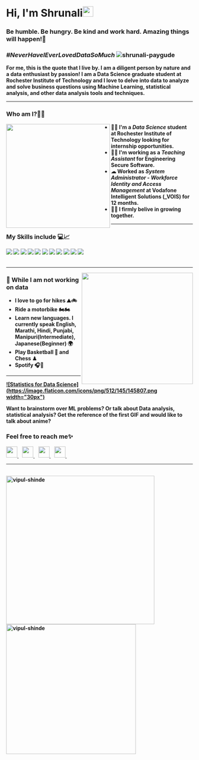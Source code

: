 <h1><strong>Hi, I'm Shrunali<img src="https://raw.githubusercontent.com/syedareehaquasar/syedareehaquasar/master/gifs/Hi.gif" width="28px"></h1>

<h3 align="left"></em>Be humble. Be hungry. Be kind and work hard. Amazing things will happen!💯</em></h3>
<h3 align="left"><em>#NeverHaveIEverLovedDataSoMuch</em>   <img src="https://komarev.com/ghpvc/?username=shrunali-paygude" alt="shrunali-paygude"> </h3>


<p>For me, this is the quote that I live by. I am a diligent person by nature and a data enthusiast by passion!
I am a Data Science graduate student at Rochester Institute of Technology and I love to delve into data to analyze and solve business questions using Machine Learning, statistical analysis, and other data analysis tools and techniques.</p>

<hr>

<h3>Who am I?🙋‍♀️</h3>
<img align="left" src="https://media.giphy.com/media/123t0dxx3bQdCE/giphy.gif?cid=ecf05e47q5v9ueetg9odu0c487vpd5b6dhcmbod26vvsn2i9&rid=giphy.gif&ct=g" width="280px">
<ul>
<li>👨‍💻 I'm a <em>Data Science</em> student at <strong>Rochester Institute of Technology</strong> looking for internship opportunities.</li>
<li>👨‍🔬 I'm working as a <em>Teaching Assistant</em> for <strong>Engineering Secure Software</strong>.</li>
<li>☁  Worked as <em>System Administrator - Workforce Identity and Access Management</em> at <strong>Vodafone Intelligent Solutions (_VOIS)</strong> for 12 months.</li>
<li>👨‍🎓 I firmly belive in growing together.</li>
</ul>
<hr>

<h3>My Skills include 💻📈</h3>
<div>
    <img src="https://img.shields.io/badge/python-%2314354C.svg?style=for-the-badge&logo=python&logoColor=white">
    <img src="https://img.shields.io/badge/postgres-%23316192.svg?style=for-the-badge&logo=postgresql&logoColor=white">
    <img src="https://img.shields.io/badge/pandas-%23150458.svg?style=for-the-badge&logo=pandas&logoColor=white">
    <img src="https://img.shields.io/badge/numpy-%23013243.svg?style=for-the-badge&logo=numpy&logoColor=white">
    <img src="https://img.shields.io/badge/scikit--learn-%23F7931E.svg?style=for-the-badge&logo=scikit-learn&logoColor=white">
    <img src="https://img.shields.io/badge/Tableau-%23FF6F00.svg?style=for-the-badge&logo=Tableau&logoColor=white">
    <img src="https://img.shields.io/badge/Minitab-%23EE4C2C.svg?style=for-the-badge&logo=Minitab&logoColor=white">
    <img src="https://img.shields.io/badge/Excel-%23FF9900.svg?style=for-the-badge&logo=Excels&logoColor=white">
    <img src="https://img.shields.io/badge/git-%23F05033.svg?style=for-the-badge&logo=git&logoColor=white">
    <img src="https://img.shields.io/badge/html5-%23E34F26.svg?style=for-the-badge&logo=html5&logoColor=white">
    <img src="https://img.shields.io/badge/Statistical Analysis-%23E34F26.svg?style=for-the-badge&logo=Statistical Analysis&logoColor=white">
</div>
<br>
<hr>

<img align="right" src="https://media.giphy.com/media/SmQPRXW9eO5PjBeO30/giphy.gif?cid=ecf05e47caqmsp08rvmkil5k08yfvjcpi0ti33x1z7qzuw7e&rid=giphy.gif&ct=g" width="300px">
<h3>🦄 While I am not working on data</h3>
<ul>
    <li>I love to go for hikes ⛰🚲</li>
    <li>Ride a motorbike 🏍🏍</li>
    <li>Learn new languages. I currently speak English, Marathi, Hindi, Punjabi, Manipuri(Intermediate), Japanese(Beginner) 🌍</li>
    <li>Play Basketball 🏀 and Chess ♟</li>
    <li>Spotify 🎧💚</li>
</ul>
<hr>

[![Statistics for Data Science](https://image.flaticon.com/icons/png/512/145/145807.png width="30px")](https://github.com/ShrunaliPaygude/Statistical-Analysis-for-Linear-Regression)

<p>Want to brainstorm over ML problems? Or talk about Data analysis, statistical analysis? Get the reference of the first GIF and would like to talk about anime?</p>
<h3>Feel free to reach me✨</h3>
<div>
    <a href="https://www.linkedin.com/in/shrunalipaygude/">
        <img src="https://image.flaticon.com/icons/png/512/145/145807.png" width="30px">
    </a>&nbsp;&nbsp;
    <a href="https://discordapp.com/users/Shrunalee#2299/">
        <img src="https://image.flaticon.com/icons/png/512/2111/2111370.png" width="30px">
    </a>&nbsp;&nbsp;
    <a href="mailto: shrunali.paygude@gmail.com">
        <img src="https://image.flaticon.com/icons/png/512/732/732200.png" width="30px">
    </a>&nbsp;&nbsp;
    <a href="https://github.com/ShrunaliPaygude/">
        <img src="https://image.flaticon.com/icons/png/512/25/25657.png" width="30px">
    </a>&nbsp;&nbsp;
</div>
<hr>
<br>
<div >
    <img align="left" src="https://github-readme-stats.vercel.app/api?username=ShrunaliPaygude&count_private=true&show_icons=true&theme=radical"  width="400px" alt="vipul-shinde">
    &nbsp;&nbsp;
    &nbsp;&nbsp;
    <img align="center" src="https://github-readme-stats.vercel.app/api/top-langs/?username=ShrunaliPaygude&layout=compact&theme=radical"  width="350px" alt="vipul-shinde">
</div>

